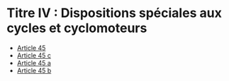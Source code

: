 # Titre IV : Dispositions spéciales aux cycles et cyclomoteurs

- [Article 45](article-45.md)
- [Article 45 c](article-45-c.md)
- [Article 45 a](article-45-a.md)
- [Article 45 b](article-45-b.md)
